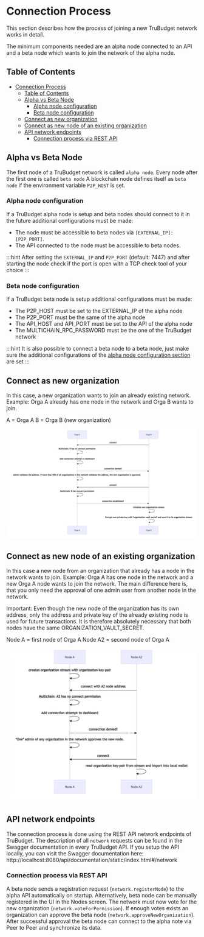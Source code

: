 # Connection Process

This section describes how the process of joining a new TruBudget network works in detail.

The minimum components needed are an alpha node connected to an API and a beta node which wants to join the network of the alpha node.

## Table of Contents

- [Connection Process](#connection-process)
  - [Table of Contents](#table-of-contents)
  - [Alpha vs Beta Node](#alpha-vs-beta-node)
    - [Alpha node configuration](#alpha-node-configuration)
    - [Beta node configuration](#beta-node-configuration)
  - [Connect as new organization](#connect-as-new-organization)
  - [Connect as new node of an existing organization](#connect-as-new-node-of-an-existing-organization)
  - [API network endpoints](#api-network-endpoints)
    - [Connection process via REST API](#connection-process-via-rest-api)

## Alpha vs Beta Node

The first node of a TruBudget network is called `alpha node`. Every node after the first one is called `beta node`
A blockchain node defines itself as `beta node` if the environment variable `P2P_HOST` is set.

### Alpha node configuration

If a TruBudget alpha node is setup and beta nodes should connect to it in the future additional configurations must be made:

- The node must be accessible to beta nodes via `[EXTERNAL_IP]:[P2P_PORT]`.
- The API connected to the node must be accessible to beta nodes.

:::hint
After setting the `EXTERNAL_IP` and `P2P_PORT` (default: 7447) and after starting the node check if the port is open with a TCP check tool of your choice
:::

### Beta node configuration

If a TruBudget beta node is setup additional configurations must be made:

- The P2P_HOST must be set to the EXTERNAL_IP of the alpha node
- The P2P_PORT must be the same of the alpha node
- The API_HOST and API_PORT must be set to the API of the alpha node
- The MULTICHAIN_RPC_PASSWORD must be the one of the TruBudget network

:::hint
It is also possible to connect a beta node to a beta node, just make sure the additional configurations of the [alpha node configuration section](#alpha-node-configuration) are set
:::

## Connect as new organization

In this case, a new organization wants to join an already existing network. Example: Orga A already has one node in the network and Orga B wants to join.

A = Orga A
B = Orga B (new organization)

![connection-process-new-orga-sequence-diagram](./../../img/connection-process-new-orga-sequence-diagram.png)

## Connect as new node of an existing organization

In this case a new node from an organization that already has a node in the network wants to join. Example: Orga A has one node in the network and a new Orga A node wants to join the network.
The main difference here is, that you only need the approval of one admin user from another node in the network.

Important: Even though the new node of the organization has its own address, only the address and private key of the already existing node is used for future transactions. It is therefore absolutely necessary that both nodes have the same ORGANIZATION_VAULT_SECRET.

Node A = first node of Orga A
Node A2 = second node of Orga A

![connection-process-existing-orga-sequence-diagram](./../../img/connection-process-existing-orga-sequence-diagram.png)

## API network endpoints

The connection process is done using the REST API network endpoints of TruBudget.
The description of all `network` requests can be found in the Swagger documentation in every TruBudget API. If you setup the API locally, you can visit the Swagger documentation here:
http://localhost:8080/api/documentation/static/index.html#/network

### Connection process via REST API

A beta node sends a registration request (`network.registerNode`) to the alpha API automatically on startup.
Alternatively, beta node can be manually registered in the UI in the Nodes screen.
The network must now vote for the new organization (`network.voteForPermission`).
If enough votes exists an organization can approve the beta node (`network.approveNewOrganization`).
After successful approval the beta node can connect to the alpha note via Peer to Peer and synchronize its data.
